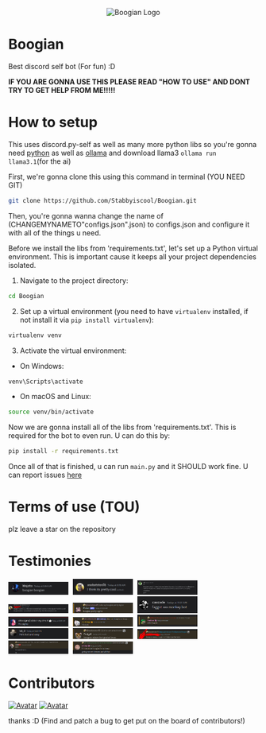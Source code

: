 <p align="center">
  <img src="https://cdn.discordapp.com/attachments/1196661453386690652/1265491167001313413/image.png?ex=66a1b3fd&is=66a0627d&hm=f5b65decb17a18ece42db1541eaf935bae76568d757ddb9e8be7afcd26531402&" alt="Boogian Logo">
</p>


# Boogian
Best discord self bot (For fun) :D

**IF YOU ARE GONNA USE THIS PLEASE READ "HOW TO USE" AND DONT TRY TO GET HELP FROM ME!!!!!**
# How to setup

This uses discord.py-self as well as many more python libs so you're gonna need [python](https://www.python.org/) as well as [ollama](ollama.ai) and download llama3 `ollama run llama3.1`(for the ai)

First, we're gonna clone this using this command in terminal (YOU NEED GIT)

```bash
git clone https://github.com/Stabbyiscool/Boogian.git
```

Then, you're gonna wanna change the name of (CHANGEMYNAMETO"configs.json".json) to configs.json and configure it with all of the things u need.

Before we install the libs from 'requirements.txt', let's set up a Python virtual environment. This is important cause it keeps all your project dependencies isolated.

1. Navigate to the project directory:

```bash
cd Boogian
```

2. Set up a virtual environment (you need to have `virtualenv` installed, if not install it via `pip install virtualenv`):

```bash
virtualenv venv
```

3. Activate the virtual environment:

- On Windows:

```bash
venv\Scripts\activate
```

- On macOS and Linux:

```bash
source venv/bin/activate
```

Now we are gonna install all of the libs from 'requirements.txt'. This is required for the bot to even run. U can do this by:

```bash
pip install -r requirements.txt
```

Once all of that is finished, u can run `main.py` and it SHOULD work fine. U can report issues [here](https://github.com/Stabbyiscool/Boogian/issues)

# Terms of use (TOU)

plz leave a star on the repository

# Testimonies

<p>
  <img src="testi/1.png" alt="testimony 1" style="width: 24%; margin-right: 1%;">
  <img src="testi/2.png" alt="testimony 2" style="width: 24%; margin-right: 1%;">
  <img src="testi/3.png" alt="testimony 3" style="width: 24%; margin-right: 1%;">
  <img src="testi/4.png" alt="testimony 4" style="width: 24%; margin-right: 1%;">
  <img src="testi/5.png" alt="testimony 5" style="width: 24%; margin-right: 1%;">
  <img src="testi/6.png" alt="testimony 6" style="width: 24%; margin-right: 1%;">
  <img src="testi/7.png" alt="testimony 7" style="width: 24%; margin-right: 1%;">
  <img src="testi/8.png" alt="testimony 8" style="width: 24%; margin-right: 1%;">
  <img src="testi/9.png" alt="testimony 9" style="width: 24%; margin-right: 1%;">
  <img src="testi/10.png" alt="testimony 10" style="width: 24%; margin-right: 1%;">
  <img src="testi/11.png" alt="testimony 11" style="width: 24%; margin-right: 1%;">
  <img src="testi/12.png" alt="testimony 12" style="width: 24%; margin-right: 1%;">
  <img src="testi/13.png" alt="testimony 13" style="width: 24%; margin-right: 1%;">
  <img src="testi/14.png" alt="testimony 14" style="width: 24%; margin-right: 1%;">
</p>

# Contributors
<a href="https://discord.com/users/627905328075505683"><img src="https://images.weserv.nl/?url=https://cdn.discordapp.com/avatars/627905328075505683/a_a8408b7d540869bbbfc2e02d1a41b2dc.gif&fit=cover&mask=circle&maxage=7d" alt="Avatar" style="width:50px;"></a>
<a href="https://discord.com/users/1085537701035524187"><img src="https://images.weserv.nl/?url=https://cdn.discordapp.com/avatars/1085537701035524187/91264516fdd2241c37eec25d79103274.png&fit=cover&mask=circle&maxage=7d" alt="Avatar" style="width:50px;"></a>

thanks :D (Find and patch a bug to get put on the board of contributors!)